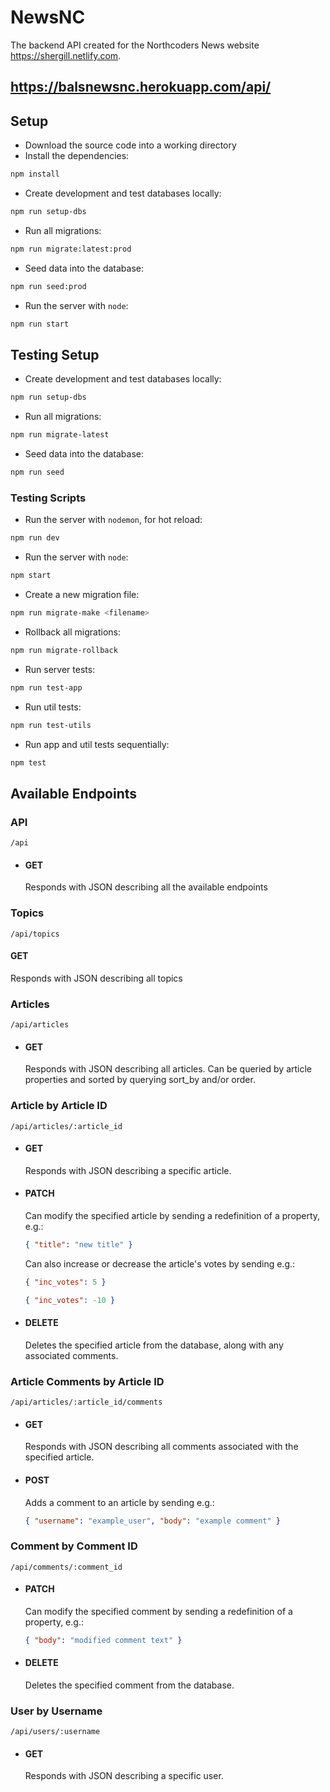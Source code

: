 # NewsNC

The backend API created for the Northcoders News website https://shergill.netlify.com.

## https://balsnewsnc.herokuapp.com/api/ 

## Setup

- Download the source code into a working directory
- Install the dependencies:

```bash
npm install
```

- Create development and test databases locally:

```bash
npm run setup-dbs
```

- Run all migrations:

```bash
npm run migrate:latest:prod
```

- Seed data into the database:

```bash
npm run seed:prod
```

- Run the server with `node`:

```bash
npm run start
```

## Testing Setup

- Create development and test databases locally:

```bash
npm run setup-dbs
```

- Run all migrations:

```bash
npm run migrate-latest
```

- Seed data into the database:

```bash
npm run seed
```

### Testing Scripts

- Run the server with `nodemon`, for hot reload:

```bash
npm run dev
```

- Run the server with `node`:

```bash
npm start
```

- Create a new migration file:

```bash
npm run migrate-make <filename>
```

- Rollback all migrations:

```bash
npm run migrate-rollback
```

- Run server tests:

```bash
npm run test-app
```

- Run util tests:

```bash
npm run test-utils
```

- Run app and util tests sequentially:

```bash
npm test
```

## Available Endpoints

### API

```
/api
```

- #### GET

  Responds with JSON describing all the available endpoints

### Topics

```
/api/topics
```

#### GET

Responds with JSON describing all topics

### Articles

```
/api/articles
```

- #### GET

  Responds with JSON describing all articles. Can be queried by article properties and sorted by querying sort_by and/or order.

### Article by Article ID

```
/api/articles/:article_id
```

- #### GET

  Responds with JSON describing a specific article.

- #### PATCH

  Can modify the specified article by sending a redefinition of a property, e.g.:

  ```json
  { "title": "new title" }
  ```

  Can also increase or decrease the article's votes by sending e.g.:

  ```json
  { "inc_votes": 5 }
  ```

  ```json
  { "inc_votes": -10 }
  ```

- #### DELETE

  Deletes the specified article from the database, along with any associated comments.

### Article Comments by Article ID

```
/api/articles/:article_id/comments
```

- #### GET

  Responds with JSON describing all comments associated with the specified article.

- #### POST

  Adds a comment to an article by sending e.g.:

  ```json
  { "username": "example_user", "body": "example comment" }
  ```

### Comment by Comment ID

```
/api/comments/:comment_id
```

- #### PATCH

  Can modify the specified comment by sending a redefinition of a property, e.g.:

  ```json
  { "body": "modified comment text" }
  ```

- #### DELETE

  Deletes the specified comment from the database.

### User by Username

```
/api/users/:username
```

- #### GET

  Responds with JSON describing a specific user.

